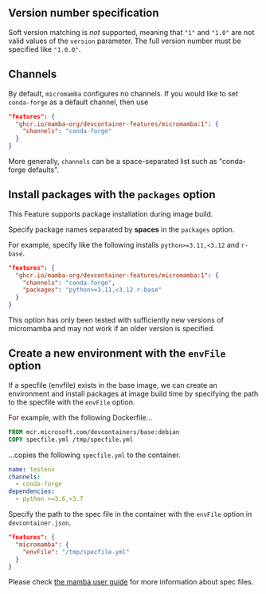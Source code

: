 ## Version number specification

Soft version matching is *not* supported, meaning that `"1"` and `"1.0"` are not
valid values of the `version` parameter. The full version number must be specified
like `"1.0.0"`.

## Channels

By default, `micromamba` configures no channels. If you would like to set `conda-forge`
as a default channel, then use

```json
"features": {
  "ghcr.io/mamba-org/devcontainer-features/micromamba:1": {
    "channels": "conda-forge"
  }
}
```

More generally, `channels` can be a space-separated list such as "conda-forge defaults".

## Install packages with the `packages` option

This Feature supports package installation during image build.

Specify package names separated by **spaces** in the `packages` option.

For example, specify like the following installs `python>=3.11,<3.12` and `r-base`.

```json
"features": {
  "ghcr.io/mamba-org/devcontainer-features/micromamba:1": {
    "channels": "conda-forge",
    "packages": "python>=3.11,<3.12 r-base"
  }
}
```

This option has only been tested with sufficiently new versions of micromamba
and may not work if an older version is specified.

## Create a new environment with the `envFile` option

If a specfile (envfile) exists in the base image,
we can create an environment and install packages at image build time
by specifying the path to the specfile with the `envFile` option.

For example, with the following Dockerfile...

```dockerfile
FROM mcr.microsoft.com/devcontainers/base:debian
COPY specfile.yml /tmp/specfile.yml
```

...copies the following `specfile.yml` to the container.

```yml
name: testenv
channels:
  - conda-forge
dependencies:
  - python >=3.6,<3.7
```

Specify the path to the spec file in the container with the `envFile` option in `devcontainer.json`.

```json
"features": {
  "micromamba": {
    "envFile": "/tmp/specfile.yml"
  }
}
```

Please check [the mamba user guide](https://mamba.readthedocs.io/en/latest/user_guide/micromamba.html#specification-files)
for more information about spec files.
